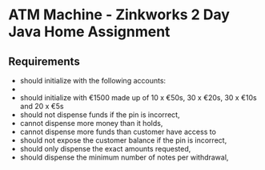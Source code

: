 # ATM Machine - Zinkworks 2 Day Java Home Assignment

## Requirements

-	should initialize with the following accounts:
-	
-	should initialize with €1500 made up of 10 x €50s, 30 x €20s, 30 x €10s and 20 x €5s
-	should not dispense funds if the pin is incorrect,
-	cannot dispense more money than it holds,
-	cannot dispense more funds than customer have access to
-	should not expose the customer balance if the pin is incorrect,
-	should only dispense the exact amounts requested,
-	should dispense the minimum number of notes per withdrawal,

